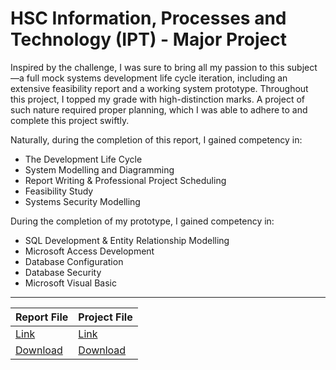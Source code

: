 # HSC Information, Processes and Technology (IPT) - Major Project

<p>
Inspired by the challenge, I was sure to bring all my passion to this subject—a full mock systems development life cycle iteration, including an extensive feasibility report and a working system prototype. Throughout this project, I topped my grade with high-distinction marks. A project of such nature required proper planning, which I was able to adhere to and complete this project swiftly.

Naturally, during the completion of this report, I gained competency in:
- The Development Life Cycle
- System Modelling and Diagramming
- Report Writing & Professional Project Scheduling
- Feasibility Study
- Systems Security Modelling

During the completion of my prototype, I gained competency in:
- SQL Development & Entity Relationship Modelling
- Microsoft Access Development
- Database Configuration
- Database Security
- Microsoft Visual Basic

---

| Report File | Project File |
|----------------------|----------------------|
| [Link](https://github.com/nathansamuel92/HSC-IPT-MP/blob/main/Report%20File.pdf)  | [Link](https://github.com/nathansamuel92/HSC-IPT-MP/blob/main/Project%20File.accdb) |
| [Download](https://github.com/nathansamuel92/HSC-IPT-MP/raw/main/Report%20File.pdf) |  [Download](https://github.com/nathansamuel92/HSC-IPT-MP/raw/main/Project%20File.accdb) |


</p>
